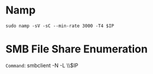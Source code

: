 # Namp
```sudo namp -sV -sC --min-rate 3000 -T4 $IP```
# SMB File Share Enumeration
`Command`: smbclient -N -L \\\\$IP

